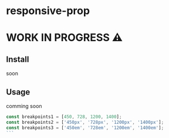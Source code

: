 # responsive-prop 

# WORK IN PROGRESS ⚠️

## Install
soon
## Usage
comming soon
~~~typescript
const breakpoints1 = [450, 728, 1200, 1400];
const breakpoints2 = ['450px', '728px', '1200px', '1400px'];
const breakpoints3 = ['450em', '728em', '1200em', '1400em'];
```